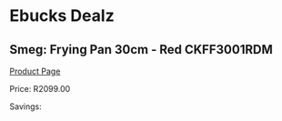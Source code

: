 
# Ebucks Dealz
## Smeg: Frying Pan 30cm - Red CKFF3001RDM
[Product Page](https://www.ebucks.com/web/shop/productSelected.do?prodId=1170691428&catId=704983235)

Price: R2099.00

Savings: 


	